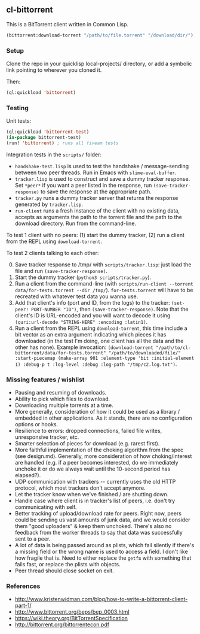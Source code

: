 ## cl-bittorrent
This is a BitTorrent client written in Common Lisp.

```lisp
(bittorrent:download-torrent "/path/to/file.torrent" "/download/dir/")
```

### Setup
Clone the repo in your quicklisp local-projects/ directory, or add a symbolic link pointing to wherever you cloned it.

Then:

```lisp
(ql:quickload 'bittorrent)
```

### Testing
Unit tests:

```lisp
(ql:quickload 'bittorrent-test)
(in-package bittorrent-test)
(run! 'bittorrent) ; runs all fiveam tests
```

Integration tests in the `scripts/` folder:

* `handshake-test.lisp` is used to test the handshake / message-sending between two peer threads. Run in Emacs with `slime-eval-buffer`.
* `tracker.lisp` is used to construct and save a dummy tracker response. Set `*peer*` if you want a peer listed in the response, run `(save-tracker-response)` to save the response at the appropriate path.
* `tracker.py` runs a dummy tracker server that returns the response generated by `tracker.lisp`.
* `run-client` runs a fresh instance of the client with no existing data, accepts as arguments the path to the torrent file and the path to the download directory. Run from the command-line.

To test 1 client with no peers: (1) start the dummy tracker, (2) run a client from the REPL using `download-torrent`.

To test 2 clients talking to each other:

0. Save tracker response to /tmp/ with `scripts/tracker.lisp`: just load the file and run `(save-tracker-response)`.
1. Start the dummy tracker (`python3 scripts/tracker.py`).
2. Run a client from the command-line (with `scripts/run-client --torrent data/for-tests.torrent --dir /tmp/`). `for-tests.torrent` will have to be recreated with whatever test data you wanna use.
3. Add that client's info (port and ID, from the logs) to the tracker: `(set-peer! PORT-NUMBER "ID")`, then `(save-tracker-response)`. Note that the client's ID is URL-encoded and you will want to decode it using `(quri:url-decode "STRING-HERE" :encoding :latin1)`.
4. Run a client from the REPL using `download-torrent`, this time include a bit vector as an extra argument indicating which pieces it has downloaded (in the test I'm doing, one client has all the data and the other has none). Example invocation: `(download-torrent "/path/to/cl-bittorrent/data/for-tests.torrent" "/path/to/downloaded/file/" :start-piecemap (make-array 901 :element-type 'bit :initial-element 1) :debug-p t :log-level :debug :log-path "/tmp/c2.log.txt")`.

### Missing features / wishlist
* Pausing and resuming of downloads.
* Ability to pick which files to download.
* Downloading multiple torrents at a time.
* More generally, consideration of how it could be used as a library / embedded in other applications. As it stands, there are no configuration options or hooks.
* Resilience to errors: dropped connections, failed file writes, unresponsive tracker, etc.
* Smarter selection of pieces for download (e.g. rarest first).
* More faithful implementation of the choking algorithm from the spec (see design.md). Generally, more consideration of how choking/interest are handled (e.g. if a peer becomes interested, do we immediately unchoke it or do we always wait until the 10-second period has elapsed?).
* UDP communication with trackers -- currently uses the old HTTP protocol, which most trackers don't accept anymore.
* Let the tracker know when we've finished / are shutting down.
* Handle case where client is in tracker's list of peers, i.e. don't try communicating with self.
* Better tracking of upload/download rate for peers. Right now, peers could be sending us vast amounts of junk data, and we would consider them "good uploaders" & keep them unchoked. There's also no feedback from the worker threads to say that data was successfully sent to a peer.
* A lot of data is being passed around as plists, which fail silently if there's a missing field or the wrong name is used to access a field. I don't like how fragile that is. Need to either replace the `getf`s with something that fails fast, or replace the plists with objects.
* Peer thread should close socket on exit.

### References
* <http://www.kristenwidman.com/blog/how-to-write-a-bittorrent-client-part-1/>
* <http://www.bittorrent.org/beps/bep_0003.html>
* <https://wiki.theory.org/BitTorrentSpecification>
* <http://bittorrent.org/bittorrentecon.pdf>